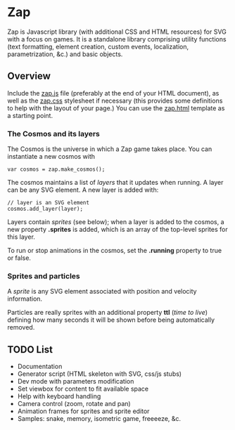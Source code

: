 Zap
===

Zap is Javascript library (with additional CSS and HTML resources) for SVG with
a focus on games. It is a standalone library comprising utility functions (text
formatting, element creation, custom events, localization, parametrization, &c.)
and basic objects.


Overview
--------

Include the [zap.js](zap/blob/master/zap.js) file (preferably at the end of your
HTML document), as well as the [zap.css](zap/blob/master/zap.css) stylesheet if
necessary (this provides some definitions to help with the layout of your page.)
You can use the [zap.html](zap/blob/master/zap.html) template as a starting
point.

### The Cosmos and its layers

The Cosmos is the universe in which a Zap game takes place. You can instantiate
a new cosmos with

    var cosmos = zap.make_cosmos();

The cosmos maintains a list of _layers_ that it updates when running. A layer
can be any SVG element. A new layer is added with:

    // layer is an SVG element
    cosmos.add_layer(layer);

Layers contain _sprites_ (see below); when a layer is added to the cosmos, a new
property **.sprites** is added, which is an array of the top-level sprites for
this layer.

To run or stop animations in the cosmos, set the **.running** property to true
or false.

### Sprites and particles

A _sprite_ is any SVG element associated with position and velocity information.

Particles are really sprites with an additional property **ttl** (_time to
live_) defining how many seconds it will be shown before being automatically
removed.



TODO List
---------

* Documentation
* Generator script (HTML skeleton with SVG, css/js stubs)
* Dev mode with parameters modification
* Set viewbox for content to fit available space
* Help with keyboard handling
* Camera control (zoom, rotate and pan)
* Animation frames for sprites and sprite editor
* Samples: snake, memory, isometric game, freeeeze, &c.
